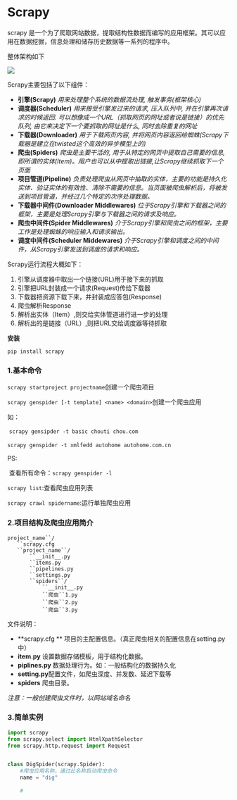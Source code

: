 # Scrapy

scrapy 是一个为了爬取网站数据，提取结构性数据而编写的应用框架。其可以应用在数据挖掘，信息处理和储存历史数据等一系列的程序中。

整体架构如下

![](D:\markdown\scrapy\scrapy.jpg)

Scrapy主要包括了以下组件：

- **引擎(Scrapy)**
  *用来处理整个系统的数据流处理, 触发事务(框架核心)*
- **调度器(Scheduler)**
  *用来接受引擎发过来的请求, 压入队列中, 并在引擎再次请求的时候返回. 可以想像成一个URL（抓取网页的网址或者说是链接）的优先队列, 由它来决定下一个要抓取的网址是什么, 同时去除重复的网址*
- **下载器(Downloader)**
  *用于下载网页内容, 并将网页内容返回给蜘蛛(Scrapy下载器是建立在twisted这个高效的异步模型上的)*
- **爬虫(Spiders)**
  *爬虫是主要干活的, 用于从特定的网页中提取自己需要的信息, 即所谓的实体(Item)。用户也可以从中提取出链接,让Scrapy继续抓取下一个页面*
- **项目管道(Pipeline)**
  *负责处理爬虫从网页中抽取的实体，主要的功能是持久化实体、验证实体的有效性、清除不需要的信息。当页面被爬虫解析后，将被发送到项目管道，并经过几个特定的次序处理数据。*
- **下载器中间件(Downloader Middlewares)**
  *位于Scrapy引擎和下载器之间的框架，主要是处理Scrapy引擎与下载器之间的请求及响应。*
- **爬虫中间件(Spider Middlewares)**
  *介于Scrapy引擎和爬虫之间的框架，主要工作是处理蜘蛛的响应输入和请求输出。*
- **调度中间件(Scheduler Middewares)**
  *介于Scrapy引擎和调度之间的中间件，从Scrapy引擎发送到调度的请求和响应。*

Scrapy运行流程大概如下：

1. 引擎从调度器中取出一个链接(URL)用于接下来的抓取
2. 引擎把URL封装成一个请求(Request)传给下载器
3. 下载器把资源下载下来，并封装成应答包(Response)
4. 爬虫解析Response
5. 解析出实体（Item）,则交给实体管道进行进一步的处理
6. 解析出的是链接（URL）,则把URL交给调度器等待抓取

**安装**

`pip install scrapy`

### 1.基本命令

`scrapy startproject projectname`创建一个爬虫项目

`scrapy genspider [-t template] <name> <domain>`创建一个爬虫应用

如：

​	`scrapy gensipder -t basic chouti chou.com`

​	`scrapy genspider -t xmlfedd autohome autohome.com.cn`

PS:

​	查看所有命令：`scrapy genspider -l`

`scrapy list`:查看爬虫应用列表

`scrapy crawl spidername`:运行单独爬虫应用

### 2.项目结构及爬虫应用简介

```
project_name``/
   ``scrapy.cfg
   ``project_name``/
       ``__init__.py
       ``items.py
       ``pipelines.py
       ``settings.py
       ``spiders``/
           ``__init__.py
           ``爬虫``1.py
           ``爬虫``2.py
           ``爬虫``3.py
```

文件说明：

* **scrapy.cfg ** 项目的主配置信息。（真正爬虫相关的配置信息在setting.py中）
* **item.py** 设置数据存储模板，用于结构化数据。
* **piplines.py** 数据处理行为。如：一般结构化的数据持久化
* **setting.py**配置文件，如爬虫深度、并发数、延迟下载等
* **spiders** 爬虫目录。

*注意：一般创建爬虫文件时，以网站域名命名*

### 3.简单实例

```python
import scrapy
from scrapy.select import HtmlXpathSelector
from scrapy.http.request import Request


class DigSpider(scrapy.Spider):
    #爬虫应用名称，通过此名称启动爬虫命令
    name = "dig"
    
    #
    
```

